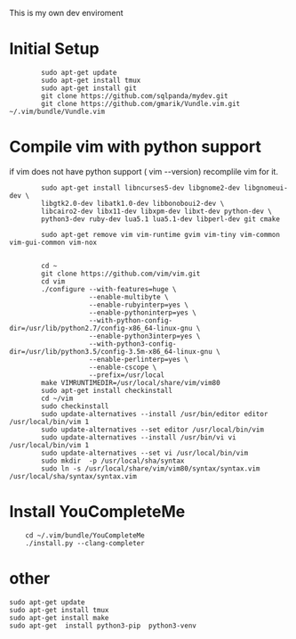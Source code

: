 This is my own dev enviroment

# Initial Setup
            sudo apt-get update
            sudo apt-get install tmux
            sudo apt-get install git
            git clone https://github.com/sqlpanda/mydev.git
            git clone https://github.com/gmarik/Vundle.vim.git ~/.vim/bundle/Vundle.vim

# Compile vim with python support
if vim does not have python support ( vim --version) recomplile vim for it.

            sudo apt-get install libncurses5-dev libgnome2-dev libgnomeui-dev \
            libgtk2.0-dev libatk1.0-dev libbonoboui2-dev \
            libcairo2-dev libx11-dev libxpm-dev libxt-dev python-dev \
            python3-dev ruby-dev lua5.1 lua5.1-dev libperl-dev git cmake
  
			sudo apt-get remove vim vim-runtime gvim vim-tiny vim-common vim-gui-common vim-nox


            cd ~
            git clone https://github.com/vim/vim.git
            cd vim
            ./configure --with-features=huge \
                        --enable-multibyte \
                        --enable-rubyinterp=yes \
                        --enable-pythoninterp=yes \
                        --with-python-config-dir=/usr/lib/python2.7/config-x86_64-linux-gnu \
                        --enable-python3interp=yes \
                        --with-python3-config-dir=/usr/lib/python3.5/config-3.5m-x86_64-linux-gnu \
                        --enable-perlinterp=yes \
                        --enable-cscope \
                        --prefix=/usr/local
            make VIMRUNTIMEDIR=/usr/local/share/vim/vim80
            sudo apt-get install checkinstall
            cd ~/vim
            sudo checkinstall
			sudo update-alternatives --install /usr/bin/editor editor /usr/local/bin/vim 1
			sudo update-alternatives --set editor /usr/local/bin/vim
			sudo update-alternatives --install /usr/bin/vi vi /usr/local/bin/vim 1
			sudo update-alternatives --set vi /usr/local/bin/vim
			sudo mkdir  -p /usr/local/sha/syntax
			sudo ln -s /usr/local/share/vim/vim80/syntax/syntax.vim /usr/local/sha/syntax/syntax.vim


# Install YouCompleteMe
		cd ~/.vim/bundle/YouCompleteMe
		./install.py --clang-completer

# other
	sudo apt-get update
	sudo apt-get install tmux
	sudo apt-get install make
	sudo apt-get  install python3-pip  python3-venv


